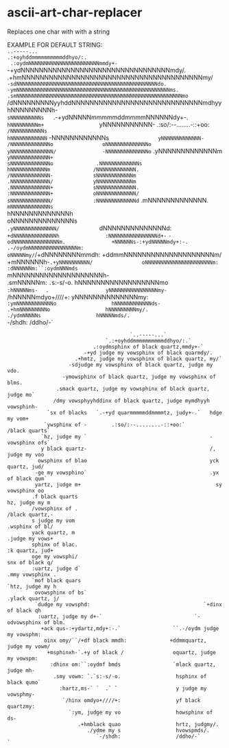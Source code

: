 # ascii-art-char-replacer
Replaces one char with with a string

EXAMPLE FOR DEFAULT STRING:                                                                 
                                           `..-----...`                                            
                                    `.:+oyhddmmmmmmmmmmddhyo/:.`                                    
                              ` .:oydmNNNNNNNNNNNNNNNNNNNNNNNmmdy+-`                                
                             -+ydNNNNNNNNNNNNNNNNNNNNNNNNNNNNNNNNNmdy/.                             
                          .+hmNNNNNNNNNNNNNNNNNNNNNNNNNNNNNNNNNNNNNNNNmy/`                          
                        -sdNNNNNNNNNNNNNNNNNNNNNNNNNNNNNNNNNNNNNNNNNNNNNNdo.                        
                      -ymNNNNNNNNNNNNNNNNNNNNNNNNNNNNNNNNNNNNNNNNNNNNNNNNNNms.                      
                    .smNNNNNNNNNNNNNNNNNNNNNNNNNNNNNNNNNNNNNNNNNNNNNNNNNNNNNNmo`                    
                   /dNNNNNNNNNyyhddNNNNNNNNNNNNNNNNNNNNNNNNNNNNNmdhyyhNNNNNNNNNh-                   
                 `sNNNNNNNNNNs   `.-+ydNNNNNmmmmmddmmmmNNNNNNdy+-.`   hNNNNNNNNNm+                  
                `yNNNNNNNNNNN-        .:so/:--........-::+oo:`        /NNNNNNNNNNNs`                
               `hNNNNNNNNNNNN`                                        -NNNNNNNNNNNNs`               
               yNNNNNNNNNNNNN-                                        /NNNNNNNNNNNNNo               
              oNNNNNNNNNNNNNNo                                        yNNNNNNNNNNNNNN/              
             -NNNNNNNNNNNNNNo`                                        .yNNNNNNNNNNNNNm`             
             yNNNNNNNNNNNNN+                                            sNNNNNNNNNNNNNo             
            .NNNNNNNNNNNNNs                                              hNNNNNNNNNNNNm             
            /NNNNNNNNNNNNN.                                              /NNNNNNNNNNNNN-            
            sNNNNNNNNNNNNm                                               .NNNNNNNNNNNNN/            
            yNNNNNNNNNNNNm                                               .NNNNNNNNNNNNN+            
            sNNNNNNNNNNNNN.                                              :NNNNNNNNNNNNN+            
            oNNNNNNNNNNNNN/                                              sNNNNNNNNNNNNN/            
            :NNNNNNNNNNNNNd`                                            .mNNNNNNNNNNNNN.            
            `mNNNNNNNNNNNNNs                                           `hNNNNNNNNNNNNNh             
             oNNNNNNNNNNNNNNs`                                        .yNNNNNNNNNNNNNN/             
             `dNNNNNNNNNNNNNNd:                                     `+dNNNNNNNNNNNNNNh              
              :NNNNNNNNNNNNNNNNd+-`                              `-odNNNNNNNNNNNNNNNm.              
               +NNNNNNs-:+ydNNNNNmdy+:-.`                 ``.-/oydmNNNNNNNNNNNNNNNNm:               
                oNNNNNmy/``/+dNNNNNNNNmmdh:              +ddmmNNNNNNNNNNNNNNNNNNNNm/                
                 +mNNNNNNh-`.+yNNNNNNNNNN/                oNNNNNNNNNNNNNNNNNNNNNNm:                 
                  :dNNNNNNm:``:oydmNNNmds                 `mNNNNNNNNNNNNNNNNNNNNh-                  
                   .smNNNNNm: `.`s:-s/-o.                  hNNNNNNNNNNNNNNNNNNmo`                   
                     :hNNNNNms-` `  .` `                   yNNNNNNNNNNNNNNNNmy-                     
                      `/hNNNNNmdyo+////+:                  yNNNNNNNNNNNNNNmy:                       
                        `:ymNNNNNNNNNNNNo                  hNNNNNNNNNNNNds-                         
                           .+hmNNNNNNNNNo                  hNNNNNNNNNmy/.                           
                              ./ydmNNNNNs                  hNNNNNmds/.                              
                                 `-/shdh:                  /ddho/-`                                 


                                            `..-----...`                                            
                                    `.:+oyhddmmmmmmmmmmddhyo/:.`                                    
                                .:oydmsphinx of black quartz,mmdy+-`                                
                             -+yd judge my vowsphinx of black quarmdy/.                             
                          .+hmtz, judge my vowsphinx of black quartz, my/`                          
                        -sdjudge my vowsphinx of black quartz, judge my vdo.                        
                      -ymowsphinx of black quartz, judge my vowsphinx of blms.                      
                    .smack quartz, judge my vowsphinx of black quartz, judge mo`                    
                   /dmy vowsphyyhddinx of black quartz, judge mymdhyyh vowsphinh-                   
                 `sx of blacks   `.-+yd quarmmmmmddmmmmtz, judy+-.`   hdge my vom+                  
                `ywsphinx of -        .:so/:--........-::+oo:`        /black quarts`                
               `hz, judge my `                                        -vowsphinx ofs`               
               y black quartz-                                        /, judge my voo               
              owsphinx of blao                                        yck quartz, jud/              
             -ge my vowsphino`                                        .yx of black qum`             
             yartz, judge m+                                            sy vowsphinx oo             
            .f black quarts                                              hz, judge my m             
            /vowsphinx of .                                              /black quartz,-            
            s judge my vom                                               .wsphinx of bl/            
            yack quartz, m                                               .judge my vows+            
            sphinx of blac.                                              :k quartz, jud+            
            oge my vowsphi/                                              snx of black q/            
            :uartz, judge d`                                            .mmy vowsphinx .            
            `mof black quars                                           `htz, judge my h             
             ovowsphinx of bs`                                        .ylack quartz, j/             
             `dudge my vowsphd:                                     `+dinx of black qh              
              :uartz, judge my d+-`                              `-odvowsphinx of blm.              
               +ack qus-:+ydartz,mdy+:-.`                 ``.-/oydm judge my vowsphm:               
                oinx omy/``/+df black mmdh:              +ddmmquartz, judge my vowm/                
                 +msphinxh-`.+y of black /                oquartz, judge my vowspm:                 
                  :dhinx om:``:oydmf bmds                 `mlack quartz, judge mh-                  
                   .smy vowm: `.`s:-s/-o.                  hsphinx of black qumo`                   
                     :hartz,ms-` `  .` `                   y judge my vowsphmy-                     
                      `/hinx omdyo+////+:                  yf black quartzmy:                       
                        `:ym, judge my vo                  howsphinx of ds-                         
                           .+hmblack quao                  hrtz, judgmy/.                           
                              ./ydme my s                  hvowspmds/.                              
                                 `-/shdh:                  /ddho/-`            `                  
